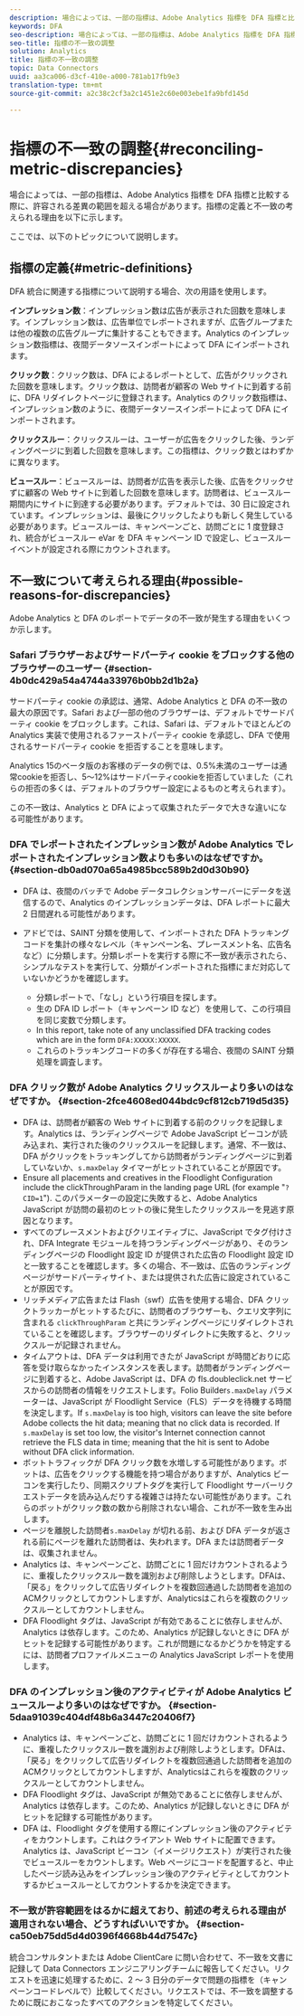 ```yaml
---
description: 場合によっては、一部の指標は、Adobe Analytics 指標を DFA 指標と比較する際に、許容される差異の範囲を超える場合があります。指標の定義と不一致の考えられる理由を以下に示します。
keywords: DFA
seo-description: 場合によっては、一部の指標は、Adobe Analytics 指標を DFA 指標と比較する際に、許容される差異の範囲を超える場合があります。指標の定義と不一致の考えられる理由を以下に示します。
seo-title: 指標の不一致の調整
solution: Analytics
title: 指標の不一致の調整
topic: Data Connectors
uuid: aa3ca006-d3cf-410e-a000-781ab17fb9e3
translation-type: tm+mt
source-git-commit: a2c38c2cf3a2c1451e2c60e003ebe1fa9bfd145d

---
```



# 指標の不一致の調整{#reconciling-metric-discrepancies}

場合によっては、一部の指標は、Adobe Analytics 指標を DFA 指標と比較する際に、許容される差異の範囲を超える場合があります。指標の定義と不一致の考えられる理由を以下に示します。

ここでは、以下のトピックについて説明します。

## 指標の定義{#metric-definitions}

DFA 統合に関連する指標について説明する場合、次の用語を使用します。

**インプレッション数**：インプレッション数は広告が表示された回数を意味します。インプレッション数は、広告単位でレポートされますが、広告グループまたは他の複数の広告グループに集計することもできます。Analytics のインプレッション数指標は、夜間データソースインポートによって DFA にインポートされます。

**クリック数**：クリック数は、DFA によるレポートとして、広告がクリックされた回数を意味します。クリック数は、訪問者が顧客の Web サイトに到着する前に、DFA リダイレクトページに登録されます。Analytics のクリック数指標は、インプレッション数のように、夜間データソースインポートによって DFA にインポートされます。

**クリックスルー**：クリックスルーは、ユーザーが広告をクリックした後、ランディングページに到着した回数を意味します。この指標は、クリック数とはわずかに異なります。

**ビュースルー**：ビュースルーは、訪問者が広告を表示した後、広告をクリックせずに顧客の Web サイトに到着した回数を意味します。訪問者は、ビュースルー期間内にサイトに到達する必要があります。デフォルトでは、30 日に設定されています。インプレッションは、最後にクリックしたよりも新しく発生している必要があります。ビュースルーは、キャンペーンごと、訪問ごとに 1 度登録され、統合がビュースルー eVar を DFA キャンペーン ID で設定し、ビュースルーイベントが設定される際にカウントされます。

## 不一致について考えられる理由{#possible-reasons-for-discrepancies}

Adobe Analytics と DFA のレポートでデータの不一致が発生する理由をいくつか示します。

### Safari ブラウザーおよびサードパーティ cookie をブロックする他のブラウザーのユーザー {#section-4b0dc429a54a4744a33976b0bb2d1b2a}

サードパーティ cookie の承認は、通常、Adobe Analytics と DFA の不一致の最大の原因です。Safari および一部の他のブラウザーは、デフォルトでサードパーティ cookie をブロックします。これは、Safari は、デフォルトでほとんどの Analytics 実装で使用されるファーストパーティ cookie を承認し、DFA で使用されるサードパーティ cookie を拒否することを意味します。

Analytics 15のベータ版のお客様のデータの例では、0.5%未満のユーザーは通常cookieを拒否し、5～12%はサードパーティcookieを拒否していました（これらの拒否の多くは、デフォルトのブラウザー設定によるものと考えられます）。

この不一致は、Analytics と DFA によって収集されたデータで大きな違いになる可能性があります。

### DFA でレポートされたインプレッション数が Adobe Analytics でレポートされたインプレッション数よりも多いのはなぜですか。 {#section-db0ad070a65a4985bcc589b2d0d30b90}

* DFA は、夜間のバッチで Adobe データコレクションサーバーにデータを送信するので、Analytics のインプレッションデータは、DFA レポートに最大 2 日間遅れる可能性があります。
* アドビでは、SAINT 分類を使用して、インポートされた DFA トラッキングコードを集計の様々なレベル（キャンペーン名、プレースメント名、広告名など）に分類します。分類レポートを実行する際に不一致が表示されたら、シンプルなテストを実行して、分類がインポートされた指標にまだ対応していないかどうかを確認します。

   * 分類レポートで、「なし」という行項目を探します。
   * 生の DFA ID レポート（キャンペーン ID など）を使用して、この行項目を同じ変数で分類します。
   * In this report, take note of any unclassified DFA tracking codes which are in the form `DFA:XXXXX:XXXXX`.
   * これらのトラッキングコードの多くが存在する場合、夜間の SAINT 分類処理を調査します。

### DFA クリック数が Adobe Analytics クリックスルーより多いのはなぜですか。 {#section-2fce4608ed044bdc9cf812cb719d5d35}

* DFA は、訪問者が顧客の Web サイトに到着する前のクリックを記録します。Analytics は、ランディングページで Adobe JavaScript ビーコンが読み込まれ、実行された後のクリックスルーを記録します。通常、不一致は、DFA がクリックをトラッキングしてから訪問者がランディングページに到着していないか、`s.maxDelay` タイマーがヒットされていることが原因です。
* Ensure all placements and creatives in the Floodlight Configuration include the clickThroughParam in the landing page URL (for example "`?CID=1`"). このパラメーターの設定に失敗すると、Adobe Analytics JavaScript が訪問の最初のヒットの後に発生したクリックスルーを見逃す原因となります。
* すべてのプレースメントおよびクリエイティブに、JavaScript でタグ付けされ、DFA Integrate モジュールを持つランディングページがあり、そのランディングページの Floodlight 設定 ID が提供された広告の Floodlight 設定 ID と一致することを確認します。多くの場合、不一致は、広告のランディングページがサードパーティサイト、または提供された広告に設定されていることが原因です。
* リッチメディア広告または Flash（swf）広告を使用する場合、DFA クリックトラッカーがヒットするたびに、訪問者のブラウザーも、クエリ文字列に含まれる `clickThroughParam` と共にランディングページにリダイレクトされていることを確認します。ブラウザーのリダイレクトに失敗すると、クリックスルーが記録されません。
* タイムアウトは、DFA データは利用できたが JavaScript が時間どおりに応答を受け取らなかったインスタンスを表します。訪問者がランディングページに到着すると、Adobe JavaScript は、DFA の fls.doubleclick.net サービスからの訪問者の情報をリクエストします。Folio Builder`s.maxDelay` パラメーターは、JavaScript が Floodlight Service（FLS）データを待機する時間を決定します。If `s.maxDelay` is too high, visitors can leave the site before Adobe collects the hit data; meaning that no click data is recorded. If `s.maxDelay` is set too low, the visitor's Internet connection cannot retrieve the FLS data in time; meaning that the hit is sent to Adobe without DFA click information.
* ボットトラフィックが DFA クリック数を水増しする可能性があります。ボットは、広告をクリックする機能を持つ場合がありますが、Analytics ビーコンを実行したり、同期スクリプトタグを実行して Floodlight サーバーリクエストデータを読み込んだりする複雑さは持たない可能性があります。これらのボットがクリック数の数から削除されない場合、これが不一致を生み出します。
* ページを離脱した訪問者`s.maxDelay` が切れる前、および DFA データが返される前にページを離れた訪問者は、失われます。DFA または訪問者データは、収集されません。
* Analytics は、キャンペーンごと、訪問ごとに 1 回だけカウントされるように、重複したクリックスルー数を識別および削除しようとします。DFAは、「戻る」をクリックして広告リダイレクトを複数回通過した訪問者を追加のACMクリックとしてカウントしますが、Analyticsはこれらを複数のクリックスルーとしてカウントしません。
* DFA Floodlight タグは、JavaScript が有効であることに依存しませんが、Analytics は依存します。このため、Analytics が記録しないときに DFA がヒットを記録する可能性があります。これが問題になるかどうかを特定するには、訪問者プロファイルメニューの Analytics JavaScript レポートを使用します。

### DFA のインプレッション後のアクティビティが Adobe Analytics ビュースルーより多いのはなぜですか。 {#section-5daa91039c404df48b6a3447c20406f7}

* Analytics は、キャンペーンごと、訪問ごとに 1 回だけカウントされるように、重複したクリックスルー数を識別および削除しようとします。DFAは、「戻る」をクリックして広告リダイレクトを複数回通過した訪問者を追加のACMクリックとしてカウントしますが、Analyticsはこれらを複数のクリックスルーとしてカウントしません。
* DFA Floodlight タグは、JavaScript が無効であることに依存しませんが、Analytics は依存します。このため、Analytics が記録しないときに DFA がヒットを記録する可能性があります。
* DFA は、Floodlight タグを使用する際にインプレッション後のアクティビティをカウントします。これはクライアント Web サイトに配置できます。Analytics は、JavaScript ビーコン（イメージリクエスト）が実行された後でビュースルーをカウントします。Web ページにコードを配置すると、中止したページ読み込みをインプレッション後のアクティビティとしてカウントするかビュースルーとしてカウントするかを決定できます。

### 不一致が許容範囲をはるかに超えており、前述の考えられる理由が適用されない場合、どうすればいいですか。 {#section-ca50eb75dd5d4d0396f4668b44d7547c}

統合コンサルタントまたは Adobe ClientCare に問い合わせて、不一致を文書に記録して Data Connectors エンジニアリングチームに報告してください。リクエストを迅速に処理するために、2 ～ 3 日分のデータで問題の指標を（キャンペーンコードレベルで）比較してください。リクエストでは、不一致を調整するために既におこなったすべてのアクションを特定してください。

